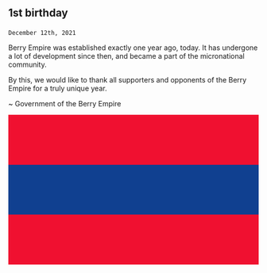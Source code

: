 ## 1st birthday
<code>December 12th, 2021</code>

Berry Empire was established exactly one year ago, today.
It has undergone a lot of development since then, and became a part of the micronational community.

By this, we would like to thank all supporters and opponents of the Berry Empire for a truly unique year.

~ Government of the Berry Empire

<img src="/images/flag.png"/>
